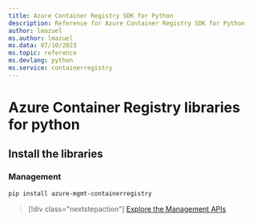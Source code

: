 ```yaml
---
title: Azure Container Registry SDK for Python
description: Reference for Azure Container Registry SDK for Python
author: lmazuel
ms.author: lmazuel
ms.data: 07/10/2023
ms.topic: reference
ms.devlang: python
ms.service: containerregistry
---
```

# Azure Container Registry libraries for python

## Install the libraries


### Management

```bash
pip install azure-mgmt-containerregistry
```
> [!div class="nextstepaction"]
> [Explore the Management APIs](/python/api/overview/azure/containerregistry/management)